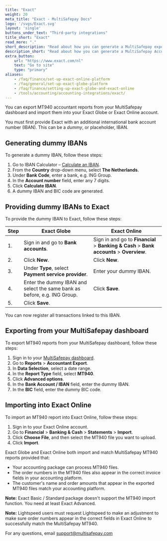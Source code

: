 ```yaml
---
title: "Exact"
weight: 20
meta_title: "Exact - MultiSafepay Docs"
logo: '/svgs/Exact.svg'
layout: 'single'
buttons_under_text: "Third-party integrations"
title_short: "Exact"
read_more: "."
short_description: "Read about how you can generate a MultiSafepay export and import to your Exact platform"
description_short: "Read about how you can generate a MultiSafepay Accountant Export for your Exact software platform."
extra_button:
    url: "https://www.exact.com/nl" 
    text: "Go to site" 
    type: "primary"
aliases:
    - /faq/finance/set-up-exact-online-platform
    - /faq/general/set-up-exact-globe-platform
    - /faq/finance/setting-up-exact-globe-and-exact-online
    - /tools/accounting/accounting-integrations/exact/
---
```


You can export MT940 accountant reports from your MultiSafepay dashboard and import them into your Exact Globe or Exact Online account. 

You must first provide Exact with an additional international bank account number (IBAN). This can be a _dummy_, or placeholder, IBAN.  

## Generating dummy IBANs
To generate a dummy IBAN, follow these steps:

1. Go to IBAN Calculator – [Calculate an IBAN](https://www.ibancalculator.com/bic_und_iban.html). 
2. From the **Country** drop-down menu, select **The Netherlands**.
3. Under **Bank Code**, enter a bank, e.g. ING Group.
4. In the **Account number** field, enter any 7 digits.
5. Click **Calculate IBAN**.
6. A dummy IBAN and BIC code are generated.

## Providing dummy IBANs to Exact
To provide the dummy IBAN to Exact, follow these steps:

| Step  | Exact Globe   | Exact Online   |
|---|---|---|
| 1. | Sign in and go to **Bank accounts**. |  Sign in and go to **Financial** > **Banking & Cash** > **Bank accounts** > **Overview**. |
| 2. | Click **New**. | Click **New**. |
| 3. | Under **Type**, select **Payment service provider**. | Enter your dummy IBAN. |
| 4. | Enter the dummy IBAN and select the same bank as before, e.g. ING Group.  | Click **Save**.  |
| 5.  | Click **Save**.  |   |

You can now register all transactions linked to this IBAN.

## Exporting from your MultiSafepay dashboard
To export MT940 reports from your MultiSafepay dashboard, follow these steps:

1. Sign in to your [MultiSafepay dashboard](https://merchant.multisafepay.com).
2. Go to **Reports** > **Accountant Export**. 
3. In **Data Selection**, select a date range.
4. In the **Report Type** field, select **MT940**.
5. Click **Advanced options**.
6. In the **Bank Account / IBAN** field, enter the dummy IBAN.
7. In the **BIC** field, enter the dummy BIC code.

## Importing into Exact Online
To import an MT940 report into Exact Online, follow these steps:

1. Sign in to your Exact Online account.
2. Go to **Financial** > **Banking & Cash** > **Statements** > **Import**.
3. Click **Choose File**, and then select the MT940 file you want to upload.
4. Click **Import**.

Exact Globe and Exact Online both import and match MultiSafepay MT940 reports provided that:

- Your accounting package can process MT940 files.
- The order numbers in the MT940 files also appear in the correct invoice fields in your accounting platform.
- The customer's name and order amounts that appear in the exported MT940 files match your accounting platform.

**Note:** Exact Basic / Standard package doesn't support the MT940 import function. You need at least Exact Advanced.

**Note:** Lightspeed users must request Lightspeed to make an adjustment to make sure order numbers appear in the correct fields in Exact Online to successfully match the MultiSafepay MT940.

For any questions, email <support@multisafepay.com>
